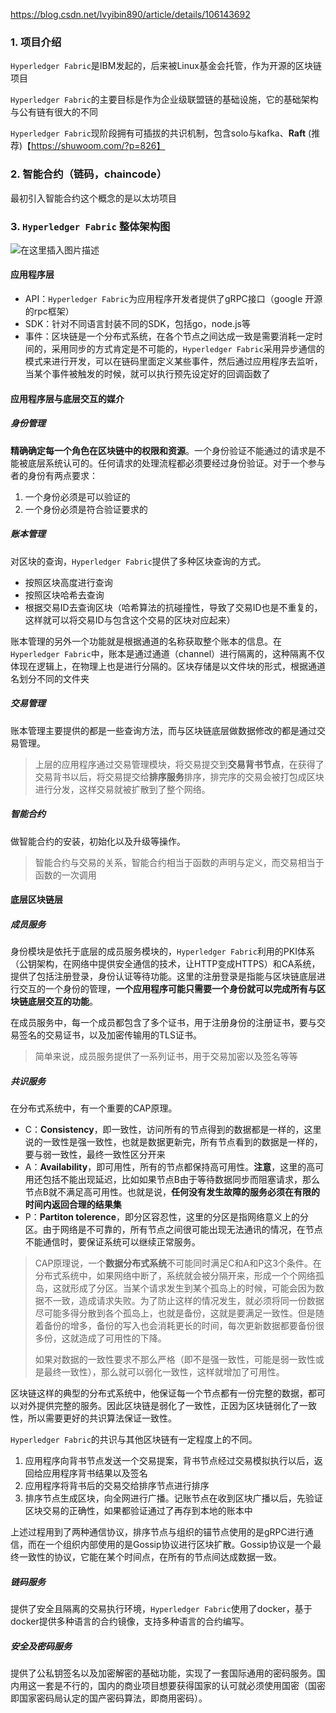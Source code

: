 https://blog.csdn.net/lvyibin890/article/details/106143692

### 1. 项目介绍

`Hyperledger Fabric`是IBM发起的，后来被Linux基金会托管，作为开源的区块链项目

`Hyperledger Fabric`的主要目标是作为企业级联盟链的基础设施，它的基础架构与公有链有很大的不同

`Hyperledger Fabric`现阶段拥有可插拔的共识机制，包含solo与kafka、**Raft** (推荐)【https://shuwoom.com/?p=826】

### 2. 智能合约（链码，chaincode）

最初引入智能合约这个概念的是以太坊项目

### 3. `Hyperledger Fabric` 整体架构图

![在这里插入图片描述](https://img-blog.csdnimg.cn/20200515155036254.png?x-oss-process=image/watermark,type_ZmFuZ3poZW5naGVpdGk,shadow_10,text_aHR0cHM6Ly9ibG9nLmNzZG4ubmV0L2x2eWliaW44OTA=,size_16,color_FFFFFF,t_70#pic_center)

#### 应用程序层

- API：`Hyperledger Fabric`为应用程序开发者提供了gRPC接口（google 开源的rpc框架）
- SDK：针对不同语言封装不同的SDK，包括go，node.js等
- 事件：区块链是一个分布式系统，在各个节点之间达成一致是需要消耗一定时间的，采用同步的方式肯定是不可能的，`Hyperledger Fabric`采用异步通信的模式来进行开发，可以在链码里面定义某些事件，然后通过应用程序去监听，当某个事件被触发的时候，就可以执行预先设定好的回调函数了

#### 应用程序层与底层交互的媒介

##### 身份管理

**精确确定每一个角色在区块链中的权限和资源**。一个身份验证不能通过的请求是不能被底层系统认可的。任何请求的处理流程都必须要经过身份验证。对于一个参与者的身份有两点要求：

1. 一个身份必须是可以验证的
2. 一个身份必须是符合验证要求的

##### 账本管理

对区块的查询，`Hyperledger Fabric`提供了多种区块查询的方式。

- 按照区块高度进行查询
- 按照区块哈希去查询
- 根据交易ID去查询区块（哈希算法的抗碰撞性，导致了交易ID也是不重复的，这样就可以将交易ID与包含这个交易的区块对应起来）

账本管理的另外一个功能就是根据通道的名称获取整个账本的信息。在`Hyperledger Fabric`中，账本是通过通道（channel）进行隔离的，这种隔离不仅体现在逻辑上，在物理上也是进行分隔的。区块存储是以文件块的形式，根据通道名划分不同的文件夹

##### 交易管理

账本管理主要提供的都是一些查询方法，而与区块链底层做数据修改的都是通过交易管理。

> 上层的应用程序通过交易管理模块，将交易提交到**交易背书节点**，在获得了交易背书以后，将交易提交给**排序服务**排序，排完序的交易会被打包成区块进行分发，这样交易就被扩散到了整个网络。

##### 智能合约

做智能合约的安装，初始化以及升级等操作。

> 智能合约与交易的关系，智能合约相当于函数的声明与定义，而交易相当于函数的一次调用

#### 底层区块链层

##### 成员服务

身份模块是依托于底层的成员服务模块的，`Hyperledger Fabric`利用的PKI体系（公钥架构，在网络中提供安全通信的技术，让HTTP变成HTTPS）和CA系统，提供了包括注册登录，身份认证等待功能。这里的注册登录是指能与区块链底层进行交互的一个身份的管理，**一个应用程序可能只需要一个身份就可以完成所有与区块链底层交互的功能**。

在成员服务中，每一个成员都包含了多个证书，用于注册身份的注册证书，要与交易签名的交易证书，以及加密传输用的TLS证书。

> 简单来说，成员服务提供了一系列证书，用于交易加密以及签名等等

##### 共识服务

在分布式系统中，有一个重要的CAP原理。

- C：**Consistency**，即一致性，访问所有的节点得到的数据都是一样的，这里说的一致性是强一致性，也就是数据更新完，所有节点看到的数据是一样的，要与弱一致性，最终一致性区分开来
- A：**Availability**，即可用性，所有的节点都保持高可用性。**注意**，这里的高可用还包括不能出现延迟，比如如果节点B由于等待数据同步而阻塞请求，那么节点B就不满足高可用性。也就是说，**任何没有发生故障的服务必须在有限的时间内返回合理的结果集**
- P：**Partiton tolerence**，即分区容忍性，这里的分区是指网络意义上的分区。由于网络是不可靠的，所有节点之间很可能出现无法通讯的情况，在节点不能通信时，要保证系统可以继续正常服务。

> CAP原理说，一个**数据分布式系统**不可能同时满足C和A和P这3个条件。在分布式系统中，如果网络中断了，系统就会被分隔开来，形成一个个网络孤岛，这就形成了分区。当某个请求发生到某个孤岛上的时候，可能会因为数据不一致，造成请求失败。为了防止这样的情况发生，就必须将同一份数据尽可能多得分散到各个孤岛上，也就是备份，这就是要满足一致性。但是随着备份的增多，备份的写入也会消耗更长的时间，每次更新数据都要备份很多份，这就造成了可用性的下降。
>
> 如果对数据的一致性要求不那么严格（即不是强一致性，可能是弱一致性或是最终一致性），那么就可以弱化一致性，这样就增加了可用性。

区块链这样的典型的分布式系统中，他保证每一个节点都有一份完整的数据，都可以对外提供完整的服务。因此区块链是弱化了一致性，正因为区块链弱化了一致性，所以需要更好的共识算法保证一致性。

`Hyperledger Fabric`的共识与其他区块链有一定程度上的不同。

1. 应用程序向背书节点发送一个交易提案，背书节点经过交易模拟执行以后，返回给应用程序背书结果以及签名
2. 应用程序将背书后的交易交给排序节点进行排序
3. 排序节点生成区块，向全网进行广播。记账节点在收到区块广播以后，先验证区块交易的正确性，如果都验证通过了再存到本地的账本中

上述过程用到了两种通信协议，排序节点与组织的锚节点使用的是gRPC进行通信，而在一个组织内部使用的是Gossip协议进行区块扩散。Gossip协议是一个最终一致性的协议，它能在某个时间点，在所有的节点间达成数据一致。

##### 链码服务

提供了安全且隔离的交易执行环境，`Hyperledger Fabric`使用了docker，基于docker提供多种语言的合约镜像，支持多种语言的合约编写。

##### 安全及密码服务

提供了公私钥签名以及加密解密的基础功能，实现了一套国际通用的密码服务。国内用这一套是不行的，国内的商业项目想要获得国家的认可就必须使用国密（国密即国家密码局认定的国产密码算法，即商用密码）。